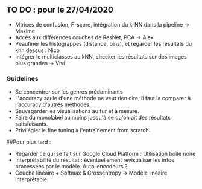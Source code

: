 ## TO DO : pour le 27/04/2020

- Mtrices de confusion, F-score, intégration du k-NN dans la pipeline -> Maxime
- Accès aux différences couches de ResNet, PCA -> Alex
- Peaufiner les histograppes (distance, bins), et regarder les résultats du knn dessus : Nico
- Intégrer le multiclasses au kNN, checker les résultats sur des images plus grandes -> Vivi

### Guidelines

- Se concentrer sur les genres prédominants
- L'accuracy seule d'une méthode ne veut rien dire, il faut la comparer à l'accuracy d'autres méthodes.
- Sauvegarder les visualisations au fur et à mesure.
- Faire du monolabel au moins jusqu'à ce qu'on ait des résultats satisfaisants.
- Privilégier le fine tuning à l'entraînement from scratch.


##Pour plus tard :
- Regarder ce qui se fait sur Google Cloud Platform : Utilisation boîte noire
- Interprétabilité du résultat : éventuellement revisualiser les infos processées par le modèle. Auto-encodeurs ?
- Couche linéaire + Softmax & Crossentropy -> Modèle linéaire interprétable.
